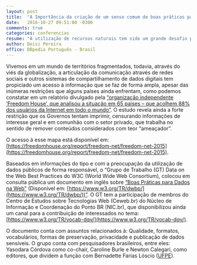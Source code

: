 ```yaml
---
layout: post
title:  "A Importância da criação de um senso comum de boas práticas para o uso de compartilhamento de dados na web"
date:   2016-10-27 09:51:00 -0300
comments: true
categories: conferencias
resume: "A utilização de recursos naturais tem sido um grande desafio para o século XXI. Como conciliar o desenvolvimento industrial [...]"
author: Deisi Pereira
office: DBpedia Português - Brasil
---
```


Vivemos em um mundo de territórios fragmentados, todavia, através do viés da globalização, a articulação da comunicação através de redes sociais e outros sistemas de compartilhamento de dados digitais tem propiciado um acesso à informação que se faz de forma ampla, apesar das inúmeras restrições que alguns países ainda enfrentam, como podemos constatar em um relatório divulgado pela [“organização independente ‘Freedom House’, que analisou a situação em 65 países – que acolhem 88% dos usuários da Internet em todo o mundo”](http://brasil.elpais.com/brasil/2015/10/27/internacional/1445950130_429095.html). O estudo revela ainda a forte restrição que os Governos tentam imprimir, censurando informações de interesse geral e em comunhão com o setor privado, que trabalha no sentido de remover conteúdos considerados com teor “ameaçador”. 

O acesso à esse mapa está disponível em: [https://freedomhouse.org/report/freedom-net/freedom-net-2015](https://freedomhouse.org/report/freedom-net/freedom-net-2015). 

Baseados em informações do tipo e com a preocupação da utilização de dados públicos de forma responsável, o “Grupo de Trabalho (GT) Data on the Web Best Practices do W3C (World Wide Web Consortium), colocou em consulta pública um documento em inglês sobre [“Boas Práticas para Dados na Web”](http://dados.gov.br/noticia/boas-praticas-para-dados-na-web-em-consulta-publica-pelo-w3c/) (Disponível em: [https://www.w3.org/TR/dwbp/](https://www.w3.org/TR/dwbp/))”.  O GT tem a participação de membros do Centro de Estudos sobre Tecnologias Web (Ceweb.br) do Núcleo de Informação e Coordenação do Ponto BR (NIC.br), que disponibilizou ainda um canal para a contribuição de interessados no tema: [https://www.w3.org/TR/vocab-dqv/](https://www.w3.org/TR/vocab-dqv/). 

O documento conta com assuntos relacionados à: Qualidade, formatos, vocabulários, formas de preservação, privacidade e publicação de dados sensíveis. O grupo conta com pesquisadores brasileiros, entre eles: Yasodara Córdova como co-chair, Caroline Burle e Newton Calegari, como editores, que dividem a função com Bernadette Farias Lóscio ([UFPE](http://www.ufpe.br)).
